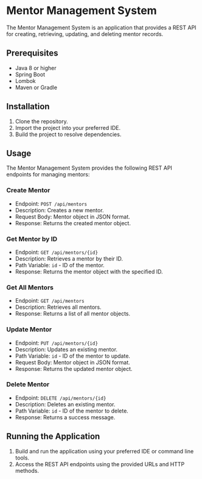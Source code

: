 # Mentor Management System

The Mentor Management System is an application that provides a REST API for creating, retrieving, updating, and deleting mentor records.

## Prerequisites
- Java 8 or higher
- Spring Boot
- Lombok
- Maven or Gradle

## Installation
1. Clone the repository.
2. Import the project into your preferred IDE.
3. Build the project to resolve dependencies.

## Usage
The Mentor Management System provides the following REST API endpoints for managing mentors:

### Create Mentor
- Endpoint: `POST /api/mentors`
- Description: Creates a new mentor.
- Request Body: Mentor object in JSON format.
- Response: Returns the created mentor object.

### Get Mentor by ID
- Endpoint: `GET /api/mentors/{id}`
- Description: Retrieves a mentor by their ID.
- Path Variable: `id` - ID of the mentor.
- Response: Returns the mentor object with the specified ID.

### Get All Mentors
- Endpoint: `GET /api/mentors`
- Description: Retrieves all mentors.
- Response: Returns a list of all mentor objects.

### Update Mentor
- Endpoint: `PUT /api/mentors/{id}`
- Description: Updates an existing mentor.
- Path Variable: `id` - ID of the mentor to update.
- Request Body: Mentor object in JSON format.
- Response: Returns the updated mentor object.

### Delete Mentor
- Endpoint: `DELETE /api/mentors/{id}`
- Description: Deletes an existing mentor.
- Path Variable: `id` - ID of the mentor to delete.
- Response: Returns a success message.

## Running the Application
1. Build and run the application using your preferred IDE or command line tools.
2. Access the REST API endpoints using the provided URLs and HTTP methods.

